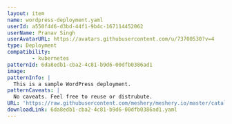```yaml
---
layout: item
name: wordpress-deployment.yaml
userId: a550f4d6-d3bd-44f1-9b4c-167114452062
userName: Pranav Singh
userAvatarURL: https://avatars.githubusercontent.com/u/73700530?v=4
type: Deployment
compatibility: 
        - kubernetes
patternId: 6da8edb1-cba2-4c81-b9d6-00dfb0386ad1
image: 
patternInfo: |
  This is a sample WordPress deployment.
patternCaveats: |
  No caveats. Feel free to reuse or distrubute.
URL: 'https://raw.githubusercontent.com/meshery/meshery.io/master/catalog/6da8edb1-cba2-4c81-b9d6-00dfb0386ad1.yaml'
downloadLink: 6da8edb1-cba2-4c81-b9d6-00dfb0386ad1.yaml
---
```

